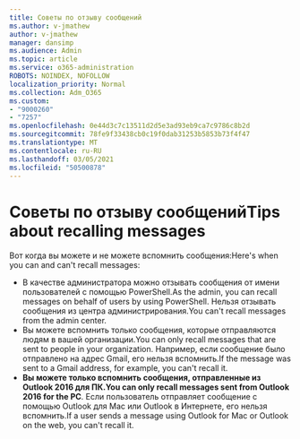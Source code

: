 ```yaml
---
title: Советы по отзыву сообщений
ms.author: v-jmathew
author: v-jmathew
manager: dansimp
ms.audience: Admin
ms.topic: article
ms.service: o365-administration
ROBOTS: NOINDEX, NOFOLLOW
localization_priority: Normal
ms.collection: Adm_O365
ms.custom:
- "9000260"
- "7257"
ms.openlocfilehash: 0e44d3c7c13511d2d5e3ad93eb9ca7c9786c8b2d
ms.sourcegitcommit: 78fe9f33438cb0c19f0dab31253b5853b73f4f47
ms.translationtype: MT
ms.contentlocale: ru-RU
ms.lasthandoff: 03/05/2021
ms.locfileid: "50500878"
---
```

# <a name="tips-about-recalling-messages"></a><span data-ttu-id="1a657-102">Советы по отзыву сообщений</span><span class="sxs-lookup"><span data-stu-id="1a657-102">Tips about recalling messages</span></span>

<span data-ttu-id="1a657-103">Вот когда вы можете и не можете вспомнить сообщения:</span><span class="sxs-lookup"><span data-stu-id="1a657-103">Here's when you can and can't recall messages:</span></span>

* <span data-ttu-id="1a657-104">В качестве администратора можно отзывать сообщения от имени пользователей с помощью PowerShell.</span><span class="sxs-lookup"><span data-stu-id="1a657-104">As the admin, you can recall messages on behalf of users by using PowerShell.</span></span> <span data-ttu-id="1a657-105">Нельзя отзывать сообщения из центра администрирования.</span><span class="sxs-lookup"><span data-stu-id="1a657-105">You can't recall messages from the admin center.</span></span>
* <span data-ttu-id="1a657-106">Вы можете вспомнить только сообщения, которые отправляются людям в вашей организации.</span><span class="sxs-lookup"><span data-stu-id="1a657-106">You can only recall messages that are sent to people in your organization.</span></span> <span data-ttu-id="1a657-107">Например, если сообщение было отправлено на адрес Gmail, его нельзя вспомнить.</span><span class="sxs-lookup"><span data-stu-id="1a657-107">If the message was sent to a Gmail address, for example, you can't recall it.</span></span>
* <span data-ttu-id="1a657-108">**Вы можете только вспомнить сообщения, отправленные из Outlook 2016 для ПК.**</span><span class="sxs-lookup"><span data-stu-id="1a657-108">**You can only recall messages sent from Outlook 2016 for the PC**.</span></span> <span data-ttu-id="1a657-109">Если пользователь отправляет сообщение с помощью Outlook для Mac или Outlook в Интернете, его нельзя вспомнить.</span><span class="sxs-lookup"><span data-stu-id="1a657-109">If a user sends a message using Outlook for Mac or Outlook on the web, you can't recall it.</span></span>
